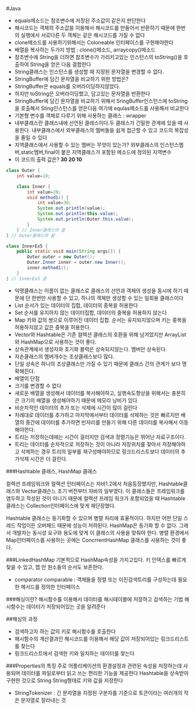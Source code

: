 ﻿#Java
- equals메소드는 참조변수에 저장된 주소값이 같은지 판단한다
- 해시코드는 객체의 주소값을 이용해서 해시코드를 만들어서 반환하기 때문에 한번의 실행에서 서로다른 두 객체는 같은 해시코드를 가질 수 없다
- clone메소드를 사용하기위해서는 Coloneable 인터페이스를 구현해야한다
- 배열을 복사하는 두가지 방법 : clone()메소드, arraycopy()메소드
- 참조변수에 String을 더하면 참조변수가 가리키고있는 인스턴스의 toString()을 호출하여 String을 얻은 다음 결합한다
- String클래스는 인스턴스를 생성할 때 지정된 문자열을 변경할 수 없다.
- StringBuffer에 담긴 문자열을 비교하기 위한 방법은?
 - StringBuffer은 equals를 오버라이딩하지않았다.
 - 하지만 toString은 오버라이딩했고, 담고있는 문자열을 반환한다
 - StringBuffer에 담긴 문자열을 비교하기 위해서 SringBuffer인스턴스에 toString을 호출해서 Sting인스턴스를 얻은다음 여기에 equlas메소드를 사용해서 비교한다
- 기본형 변수를 객체로 다루기 위해 사용하는 클래스 : wrapper
- 내부클래스란 클래스내에 선언된 클래스이다.두 클래스가 긴밀한 관계에 있을 때 사용한다. 내부클래스에서 외부클래스의 멤버들을 쉽게 접근할 수 있고 코드의 복잡성을 줄일 수 있다
- 지역클래스에서 사용할 수 있는 멤버는 무엇이 있는가? 외부클래스의 인스턴스멤버,static멤버,final이 붙은 지역클래스가 포함된 메소드에 정의된 지역변수
- 이 코드의 출력 값은? **30 20 10**
```java
class Outer {
	int value=10;				

	class Inner {
		int value=20;	
		void method1() {
			int value=30;
			System.out.println(value);
			System.out.println(this.value);
			System.out.println(Outer.this.value);
		}
	} // Inner클래스의 끝
} // Outer클래스의 끝

class InnerEx5 {
	public static void main(String args[]) {
		Outer outer = new Outer();
		Outer.Inner inner = outer.new Inner();
		inner.method1();
	}
} // InnerEx5 끝
```

- 익명클래스는 이름이 없는 클래스로 클래스의 선언과 객체의 생성을 동시에 하기 때문에 단 한번만 사용할 수 있고, 하나의 객체만 생성할 수 있는 일회용 클래스이다
- List 순서가 있는 데이터의 집합, 데이터의 중복을 허용한다
- Set 순서를 유지하지 않는 데이터집합, 데이터의 중복을 허용하지 않는다
- Map 키와 값의 쌍으로 이루어진 데이터 집합. 순서는 유지되지않으며 키는 중복을 허용하지않고 값은 중복을 허용한다.
- Vector와 Hashtable은 기존 컬렉션 클래스의 호환을 위해 남겨었지만 ArrayList와 HashMap으로 사용하는 것이 좋다.
- 상속관계에서 생성자와 초기화 블럭은 상속되지않는다. 멤버만 상속된다.
- 자손클래스의 멤버개수는 조상클래스보다 많다.
- 단일 상속은 하나의 조상클래스만 가질 수 있기 때문에 클래스 간의 관계가 보다 명확해진다.
- 배열의 단점
 - 크기를 변경할 수 없다
 - 새로운 배열을 생성해서 데이터를 복사해야하고, 실행속도향상을 위해서는 충분히 큰 크기의 배열을 생성해야하기 때문에 메모리 낭비가 있다
 - 비순차적인 데이터의 추가 또는 삭제에 시간이 많이 걸린다
 - 차례대로 데이터를 추가하고 마지막에서부터 데이터를 삭제하는 것은 빠르지만 배열의 중간에 데이터를 추가하면 빈자리를 만들기 위해 다른 데이터를 복사해서 이동해야한다.
- 트리는 저장하는데에는 시간이 걸리지만 검색과 정렬기능은 뛰어난 자료구조이다.
- 트리는 데이터를 순차적으로 저장하는 것이 아니라 저장위치를 찾아서 저장해야하고 삭제하는 경우 트리의 일부를 재구성해야하므로 링크드리스트보다 데이터의 추가삭제 시간은 더 걸린다.

###Hashtable 클래스, HashMap 클래스

컬렉션 프레임워크와 컬렉션 인터페이스는 자바1.2에서 처음등장했지만, Hashtable클래스와 Vector클래슨느 초기 버전부터 자바의 일부였다.
이 클래스들은 프레임워크를 염두하고 작성된 것이 아니기 때문에 컬렉션 프레임 워크가 포함되었을 때 Hashtable클래스는 Collection인터페이스에 맞게 재단장했다.

Hashtable 클래스는 동기화할 수 있으며 병렬 처리에 효율적이다. 하지만 어떤 단일 스레드 작업이든 오버페드 때문에 성능이 저하된다.
HashMap은 동기화 할 수 없다. 그래서 개발자는 동시성 요구와 용도에 맞게 이 클래스의 사용을 맞춰야 한다.
병렬 환경에서 Map인터페이스를 사용하는 곳에는 ConcrrentHashMap 클래스를 사용하는 것이 좋다.

###LinkedHashMap
기본적으로 HashMap속성을 가지고있다. 키 인덱스를 빠르게 찾을 수 있고, 맵 안 원소들의 순서도 보존한다.

- comparator comparable : 객체들을 정렬 또는 이진검색트리를 구성하는데 필요한 메서드를 정의한 인터페이스

###해싱이란?
해시함수를 이용해서 데이터를 해시테이블에 저장하고 검색하는 기법
해시함수는 데이터가 저장되어있는 곳을 알려준다

##해싱의 과정
- 검색하고자 하는 값의 키로 해시함수를 호출한다
- 해시함수의 계산결과인 해시코드를 이용해서 해당 값이 저장되어있는 링크드리스트를 찾는다
- 링크드리스트에서 검색한 키와 일치하는 데이터를 찾는다

###Properties의 특징
주로 어플리케이션의 환경설정과 관련된 속성을 저장하는데 사용되며 데이터를 파일로부터 읽고 쓰는 편리한 기능을 제공한다
Hashtable을 상속받아 구현한 것으로 String String형태로 키와 값을 저장한다

- StringTokenizer : 긴 문자열을 지정된 구분자를 기준으로 토큰이라는 여러개의 작은 문자열로 잘라내는 것
